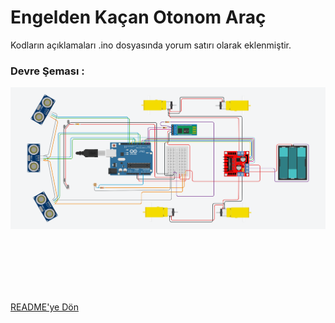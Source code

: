 # Engelden Kaçan Otonom Araç
Kodların açıklamaları .ino dosyasında yorum satırı olarak eklenmiştir.
### Devre Şeması :
<img src="./otonom-devre-tasarimi.png" alt="arduino_arac_tasarimi">

<br/><br/><br/><br/><br/>

[README'ye Dön](../README.md)